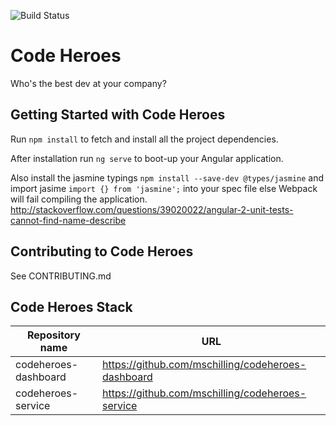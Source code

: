 ![Build Status](https://api.travis-ci.org/mschilling/codeheroes-dashboard.svg?branch=master)
# Code Heroes
Who's the best dev at your company?

## Getting Started with Code Heroes
Run `npm install` to fetch and install all the project dependencies.

After installation run `ng serve` to boot-up your Angular application.

Also install the jasmine typings `npm install --save-dev @types/jasmine` and import jasime `import {} from 'jasmine';` into your spec file else Webpack will fail compiling the application.
http://stackoverflow.com/questions/39020022/angular-2-unit-tests-cannot-find-name-describe

## Contributing to Code Heroes
See CONTRIBUTING.md

## Code Heroes Stack

Repository name | URL
--- | ---
codeheroes-dashboard | https://github.com/mschilling/codeheroes-dashboard
codeheroes-service | https://github.com/mschilling/codeheroes-service
